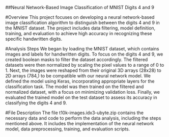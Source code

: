 ##Neural Network-Based Image Classification of MNIST Digits 4 and 9

#Overview
This project focuses on developing a neural network-based image classification algorithm to distinguish between the digits 4 and 9 in the MNIST dataset. 
The project includes data filtering, model definition, training, and evaluation to achieve high accuracy in recognizing these specific handwritten digits.

#Analysis Steps
We began by loading the MNIST dataset, which contains images and labels for handwritten digits. To focus on the digits 4 and 9, we created boolean
masks to filter the dataset accordingly. The filtered datasets were then normalized by scaling the pixel values to a range of 0 to 1.
Next, the images were reshaped from their original 3D arrays (28x28) to 2D arrays (784,) to be compatible with our neural network model.
We defined the model using Keras, incorporating appropriate layers for the classification task. The model was then trained on the filtered and normalized dataset, 
with a focus on minimizing validation loss. Finally, we evaluated the trained model on the test dataset to assess its accuracy in classifying the digits 4 and 9.

#File Description
The file t10k-images.idx3-ubyte.zip contains the necessary data and code to perform the data analysis, including the steps mentioned above.
It includes the implementation of the neural network model, data preprocessing, training, and evaluation scripts.

